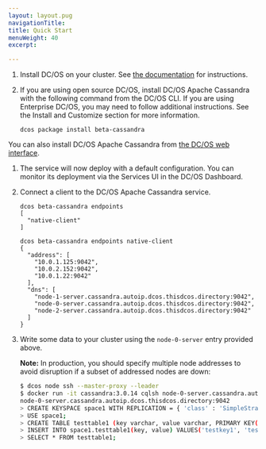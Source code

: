 ```yaml
---
layout: layout.pug
navigationTitle: 
title: Quick Start
menuWeight: 40
excerpt:

---
```


<!-- This source repo for this topic is https://github.com/mesosphere/dcos-commons -->


1. Install DC/OS on your cluster. See [the documentation](/latest/administration/installing/) for instructions.
1. If you are using open source DC/OS, install DC/OS Apache Cassandra with the following command from the DC/OS CLI. If you are using Enterprise DC/OS, you may need to follow additional instructions. See the Install and Customize section for more information.
   
   ```
   dcos package install beta-cassandra
   ```
   
You can also install DC/OS Apache Cassandra from [the DC/OS web interface](/latest/usage/webinterface/).

1. The service will now deploy with a default configuration. You can monitor its deployment via the Services UI in the DC/OS Dashboard.

1. Connect a client to the DC/OS Apache Cassandra service.

   ```
   dcos beta-cassandra endpoints
   [
     "native-client"
   ]

   dcos beta-cassandra endpoints native-client
   {
     "address": [
       "10.0.1.125:9042",
       "10.0.2.152:9042",
       "10.0.1.22:9042"
     ],
     "dns": [
       "node-1-server.cassandra.autoip.dcos.thisdcos.directory:9042",
       "node-0-server.cassandra.autoip.dcos.thisdcos.directory:9042",
       "node-2-server.cassandra.autoip.dcos.thisdcos.directory:9042"
     ]
   }
   ```
   
1. Write some data to your cluster using the `node-0-server` entry provided above.

   **Note:** In production, you should specify multiple node addresses to avoid disruption if a subset of addressed nodes are down:

   ```bash
   $ dcos node ssh --master-proxy --leader
   $ docker run -it cassandra:3.0.14 cqlsh node-0-server.cassandra.autoip.dcos.thisdcos.directory
   node-0-server.cassandra.autoip.dcos.thisdcos.directory:9042
   > CREATE KEYSPACE space1 WITH REPLICATION = { 'class' : 'SimpleStrategy', 'replication_factor' : 3 };
   > USE space1;
   > CREATE TABLE testtable1 (key varchar, value varchar, PRIMARY KEY(key));
   > INSERT INTO space1.testtable1(key, value) VALUES('testkey1', 'testvalue1');
   > SELECT * FROM testtable1;
   ```

